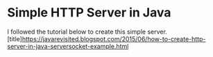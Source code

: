 # Simple HTTP Server in Java

I followed the tutorial below to create this simple server.
[title]https://javarevisited.blogspot.com/2015/06/how-to-create-http-server-in-java-serversocket-example.html